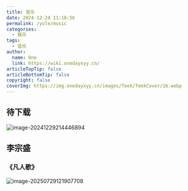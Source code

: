 ```yaml
---
title: 音乐
date: 2024-12-24 11:18:56
permalink: /yule/music
categories:
  - 娱乐
tags:
  - 音乐
author:
  name: One
  link: https://wiki.onedayxyy.cn/
articleTopTip: false
articleBottomTip: false
copyright: false
coverImg: https://img.onedayxyy.cn/images/Teek/TeekCover/16.webp
---
```




## 待下载

![image-20241229214446894](https://img.onedayxyy.cn/images/image-20241229214446894.png)



## 李宗盛

### 《凡人歌》

![image-20250729121907708](https://img.onedayxyy.cn/images/image-20250729121907708.png)
